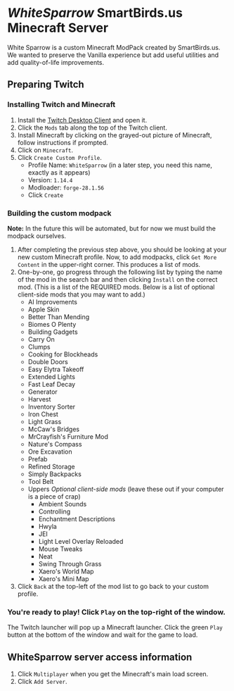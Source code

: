 # *WhiteSparrow* SmartBirds.us Minecraft Server

White Sparrow is a custom Minecraft ModPack created by SmartBirds.us. We wanted to preserve the Vanilla experience but add useful utilities and add quality-of-life improvements. 

## Preparing Twitch

### Installing Twitch and Minecraft
1. Install the [Twitch Desktop Client](https://www.twitch.tv/download) and open it.
2. Click the `Mods` tab along the top of the Twitch client.
3. Install Minecraft by clicking on the grayed-out picture of Minecraft, follow instructions if prompted.
4. Click on `Minecraft`.
5. Click `Create Custom Profile`.
    - Profile Name: `WhiteSparrow` (in a later step, you need this name, exactly as it appears)
    - Version: `1.14.4`
    - Modloader: `forge-28.1.56`
    - Click `Create`

### Building the custom modpack
**Note:** In the future this will be automated, but for now we must build the modpack ourselves.
1. After completing the previous step above, you should be looking at your new custom Minecraft profile. Now, to add modpacks, click `Get More Content` in the upper-right corner. This produces a list of mods.
2. One-by-one, go progress through the following list by typing the name of the mod in the search bar and then clicking `Install` on the correct mod. (This is a list of the REQUIRED mods. Below is a list of optional client-side mods that you may want to add.)
    - AI Improvements
    - Apple Skin
    - Better Than Mending
    - Biomes O Plenty
    - Building Gadgets
    - Carry On
    - Clumps
    - Cooking for Blockheads
    - Double Doors
    - Easy Elytra Takeoff
    - Extended Lights
    - Fast Leaf Decay
    - Generator
    - Harvest
    - Inventory Sorter
    - Iron Chest
    - Light Grass
    - McCaw's Bridges
    - MrCrayfish's Furniture Mod
    - Nature's Compass
    - Ore Excavation
    - Prefab
    - Refined Storage
    - Simply Backpacks
    - Tool Belt
    - Uppers
    *Optional client-side mods* (leave these out if your computer is a piece of crap)
        - Ambient Sounds
        - Controlling
        - Enchantment Descriptions
        - Hwyla
        - JEI
        - Light Level Overlay Reloaded
        - Mouse Tweaks
        - Neat
        - Swing Through Grass
        - Xaero's World Map
        - Xaero's Mini Map
3. Click `Back` at the top-left of the mod list to go back to your custom profile.

### You're ready to play! Click `Play` on the top-right of the window.
The Twitch launcher will pop up a Minecraft launcher. Click the green `Play` button at the bottom of the window and wait for the game to load.

## WhiteSparrow server access information
1. Click `Multiplayer` when you get the Minecraft's main load screen.
2. Click `Add Server`.
